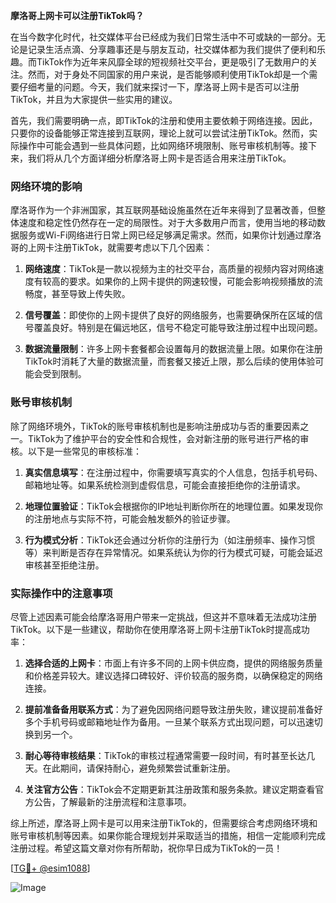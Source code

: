 **摩洛哥上网卡可以注册TikTok吗？**

在当今数字化时代，社交媒体平台已经成为我们日常生活中不可或缺的一部分。无论是记录生活点滴、分享趣事还是与朋友互动，社交媒体都为我们提供了便利和乐趣。而TikTok作为近年来风靡全球的短视频社交平台，更是吸引了无数用户的关注。然而，对于身处不同国家的用户来说，是否能够顺利使用TikTok却是一个需要仔细考量的问题。今天，我们就来探讨一下，摩洛哥上网卡是否可以注册TikTok，并且为大家提供一些实用的建议。

首先，我们需要明确一点，即TikTok的注册和使用主要依赖于网络连接。因此，只要你的设备能够正常连接到互联网，理论上就可以尝试注册TikTok。然而，实际操作中可能会遇到一些具体问题，比如网络环境限制、账号审核机制等。接下来，我们将从几个方面详细分析摩洛哥上网卡是否适合用来注册TikTok。

### 网络环境的影响

摩洛哥作为一个非洲国家，其互联网基础设施虽然在近年来得到了显著改善，但整体速度和稳定性仍然存在一定的局限性。对于大多数用户而言，使用当地的移动数据服务或Wi-Fi网络进行日常上网已经足够满足需求。然而，如果你计划通过摩洛哥的上网卡注册TikTok，就需要考虑以下几个因素：

1. **网络速度**：TikTok是一款以视频为主的社交平台，高质量的视频内容对网络速度有较高的要求。如果你的上网卡提供的网速较慢，可能会影响视频播放的流畅度，甚至导致上传失败。
   
2. **信号覆盖**：即使你的上网卡提供了良好的网络服务，也需要确保所在区域的信号覆盖良好。特别是在偏远地区，信号不稳定可能导致注册过程中出现问题。

3. **数据流量限制**：许多上网卡套餐都会设置每月的数据流量上限。如果你在注册TikTok时消耗了大量的数据流量，而套餐又接近上限，那么后续的使用体验可能会受到限制。

### 账号审核机制

除了网络环境外，TikTok的账号审核机制也是影响注册成功与否的重要因素之一。TikTok为了维护平台的安全性和合规性，会对新注册的账号进行严格的审核。以下是一些常见的审核标准：

1. **真实信息填写**：在注册过程中，你需要填写真实的个人信息，包括手机号码、邮箱地址等。如果系统检测到虚假信息，可能会直接拒绝你的注册请求。

2. **地理位置验证**：TikTok会根据你的IP地址判断你所在的地理位置。如果发现你的注册地点与实际不符，可能会触发额外的验证步骤。

3. **行为模式分析**：TikTok还会通过分析你的注册行为（如注册频率、操作习惯等）来判断是否存在异常情况。如果系统认为你的行为模式可疑，可能会延迟审核甚至拒绝注册。

### 实际操作中的注意事项

尽管上述因素可能会给摩洛哥用户带来一定挑战，但这并不意味着无法成功注册TikTok。以下是一些建议，帮助你在使用摩洛哥上网卡注册TikTok时提高成功率：

1. **选择合适的上网卡**：市面上有许多不同的上网卡供应商，提供的网络服务质量和价格差异较大。建议选择口碑较好、评价较高的服务商，以确保稳定的网络连接。

2. **提前准备备用联系方式**：为了避免因网络问题导致注册失败，建议提前准备好多个手机号码或邮箱地址作为备用。一旦某个联系方式出现问题，可以迅速切换到另一个。

3. **耐心等待审核结果**：TikTok的审核过程通常需要一段时间，有时甚至长达几天。在此期间，请保持耐心，避免频繁尝试重新注册。

4. **关注官方公告**：TikTok会不定期更新其注册政策和服务条款。建议定期查看官方公告，了解最新的注册流程和注意事项。

综上所述，摩洛哥上网卡是可以用来注册TikTok的，但需要综合考虑网络环境和账号审核机制等因素。如果你能合理规划并采取适当的措施，相信一定能顺利完成注册过程。希望这篇文章对你有所帮助，祝你早日成为TikTok的一员！

[[TG💪+ @esim1088](https://t.me/s/esim1088)]

![Image](https://i.postimg.cc/4NQfJmqS/Snipaste-2025-05-13-00-14-12.png)